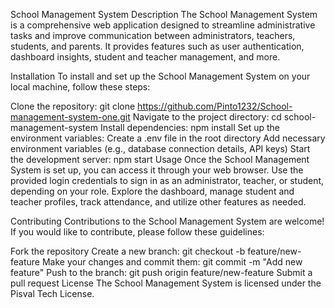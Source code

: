 School Management System
Description
The School Management System is a comprehensive web application designed to streamline administrative tasks and improve communication between administrators, teachers, students, and parents. It provides features such as user authentication, dashboard insights, student and teacher management, and more.

Installation
To install and set up the School Management System on your local machine, follow these steps:

Clone the repository: git clone <https://github.com/Pinto1232/School-management-system-one.git>
Navigate to the project directory: cd school-management-system
Install dependencies: npm install
Set up the environment variables:
Create a .env file in the root directory
Add necessary environment variables (e.g., database connection details, API keys)
Start the development server: npm start
Usage
Once the School Management System is set up, you can access it through your web browser. Use the provided login credentials to sign in as an administrator, teacher, or student, depending on your role. Explore the dashboard, manage student and teacher profiles, track attendance, and utilize other features as needed.

Contributing
Contributions to the School Management System are welcome! If you would like to contribute, please follow these guidelines:

Fork the repository
Create a new branch: git checkout -b feature/new-feature
Make your changes and commit them: git commit -m "Add new feature"
Push to the branch: git push origin feature/new-feature
Submit a pull request
License
The School Management System is licensed under the Pisval Tech License.